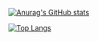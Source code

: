 
[![Anurag's GitHub stats](https://github-readme-stats.vercel.app/api?username=s-sawa)](https://github.com/anuraghazra/github-readme-stats)


[![Top Langs](https://github-readme-stats.vercel.app/api/top-langs/?username=s-sawa&layout=compact)](https://github.com/anuraghazra/github-readme-stats)
